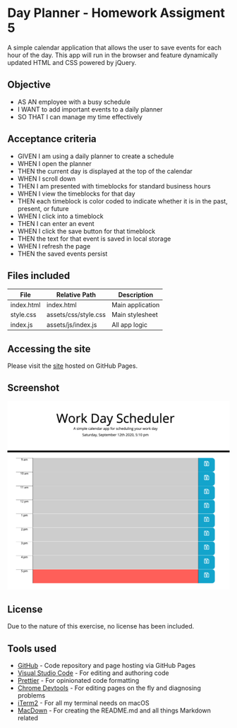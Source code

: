 # Day Planner - Homework Assigment 5

A simple calendar application that allows the user to save events for each hour of the day. This app will run in the browser and feature dynamically updated HTML and CSS powered by jQuery.

## Objective
* AS AN employee with a busy schedule
* I WANT to add important events to a daily planner
* SO THAT I can manage my time effectively

## Acceptance criteria
* GIVEN I am using a daily planner to create a schedule
* WHEN I open the planner
* THEN the current day is displayed at the top of the calendar
* WHEN I scroll down
* THEN I am presented with timeblocks for standard business hours
* WHEN I view the timeblocks for that day
* THEN each timeblock is color coded to indicate whether it is in the past, present, or future
* WHEN I click into a timeblock
* THEN I can enter an event
* WHEN I click the save button for that timeblock
* THEN the text for that event is saved in local storage
* WHEN I refresh the page
* THEN the saved events persist

## Files included
|File|Relative Path|Description|
|---|---|---|
|index.html|index.html|Main application|
|style.css|assets/css/style.css|Main stylesheet|
|index.js|assets/js/index.js|All app logic|

## Accessing the site
Please visit the [site](https://www.harishnarain.com/dayplanner/) hosted on GitHub Pages.

## Screenshot
![Screenshot 1](https://github.com/harishnarain/dayplanner/blob/master/Screenshot1.png)


## License
Due to the nature of this exercise, no license has been included.

## Tools used
* [GitHub](https://github.com/) - Code repository and page hosting via GitHub Pages
* [Visual Studio Code](https://code.visualstudio.com/) - For editing and authoring code
* [Prettier](https://prettier.io/) - For opinionated code formatting
* [Chrome Devtools](https://developers.google.com/web/tools/chrome-devtools) - For editing pages on the fly and diagnosing problems
* [iTerm2](https://www.iterm2.com/) - For all my terminal needs on macOS
* [MacDown](https://github.com/MacDownApp/macdown) - For creating the README.md and all things Markdown related